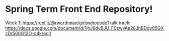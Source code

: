 # Spring Term Front End Repository!

Week 1: https://repl.it/@rworthman/girlswhocode1
talk track: https://docs.google.com/document/d/1jhJ9dyBJU_F0zwvAe28JhBDgy05GXzDr560G13O-o4k/edit
